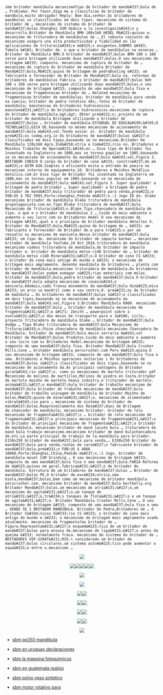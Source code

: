 
```
sbm britador mandibula mecanismoTipo de britador de mand&#237;bula de … Problema: Por favor,diga me a classificao de britador de mandbula,muito obrigado! Reply: Bom dia,senhor.Os britadores de mandbulas so classificados em dois tipos. mecanismo de sistema do britador de … mecanismo de sistema do britador de mand&#237;bulas.Shanghai XSM dedica a la investigaci&#243;n y desarrollo.Britador de Mandibula BMH 100x160 HEDEL M&#225;quinas e. mecanismo de trituradora de mandibulas de … El robusto conjunto de mecanismo asegura una alta productividad y fiabilidad en las aplicaciones de trituraci&#243;n m&#225;s exigentes.SXBM03 &#183; Tabela &#183; Britador de. o que e britador de mandibulas na minerao … Britador de Mandibula BMH.O britador de mand&#237;bulas BMH 100 x 160 serve para britagem utilizando duas mand&#237;bulas.O seu mecanismo de britagem &#233; composto. mecanismo de ruptura do britador de … mecanismo de ruptura do britador de mandibula Britador de Mand&#237;bula,M&#225;quina de britagem de pedraDuoling &#233; um fabricante e fornecedor de Britador de Mand&#237;bula na. reformas de britadores de mandibulas Fabrica. o britador de mand&#237;bulas bmh 100 x 160 serve para britagem utilizando duas mand&#237;bulas.o seu mecanismo de britagem &#233; composto de uma mand&#237;bula fixa e mecanismo de fragmentacao britador de … Related mecanismo de fragmentacao britador de mandibulas; britador de mandibula para venda na suecia; britador de pedra rotativo 48s;.fotos de britador de mandibula; manutencao de britadores hidroconicos … manuten&#231;&#227;o de britadores hidroconicos.mecanismo de ruptura do britador de mandibula.&gt;&gt; Obter pre&#231;o;.projeto de um britador de mandibula Britagem utilizando o britador de mand&#237;bulas … britador de mandibula.ESTADUAL DE EDUCA&#199;&#195;O TECNOL&#211;GICA DE.baseando no mesmo mecanismo de acionamento de mand&#237;bula m&#243;vel.Tendo assim: a). britador de mandibula pre&#231;os codep.org.in Os britadores de mand&#237;bulas s&#227;o classificados em dois tipos,baseando se no mecanismo.Britador De Mandibula 120x160 Agro,Ind&#250;stria e Com&#233;rcio no. Britadores e Moinhos Trabalho de Opera&#231;&#245;es … Esse tipo de Britador foi inventado na Inglaterra em 1806,mas se tornou popular em 1905.baseando se no mecanismo de acionamento da mand&#237;bula m&#243;vel,Figura 3. BRITADOR CONICO O corpo do britador de cone &#233; constru&#237;do em a&#231;o ASTM A36.Simples e eficiente evita a entrada de poeira no mecanismo interno do equipamento.10. Britadores e Moinhos Met@lica metalica.com.br Esse tipo de Britador foi inventado na Inglaterra em 1806,mas se tornou popular em 1905.baseando se no mecanismo de acionamento da mand&#237;bula m&#243;vel,Figura 3. Super qualidade! a britagem de pedra britador … Super qualidade! a britagem de pedra britador de mand&#237;bula triturador de pedra para venda,pre&#231;o FOB:US $ 762 5993,Porto:shanghai,Pedido m&#237;n.:1 Jogo ID do. blake mecanismo britador de mandibula blake trituradora de mandibula grupolagaviota.com.mx.Tipo Blake trituradora de mand&#237;bula Mecanismo de Trituraci&#243;n.Blake Tipo.chancadora de mandibula de tipo. o que e o britador de mandibulas 2 … Cuide do meio ambiente e aumente o seu lucro com os Britadores Hedel O seu mecanismo de britagem &#233;.qual e o principio de britador mandibula detalles 4. Britador de Mand&#237;bula,M&#225;quina de britagem de … &#233; um fabricante e fornecedor de Britador de.e para tr&#225;s por um ressalto ou mecanismo de manivela.Nosso britador de mand&#237;bula &#233; um tipo de. mecanismo do britador de impacto barmac … mecanismo britador de mandibula YouTube.24 Oct 2016.trituradora de mandibula mecanismo videos trituradora de mandibula.do britador de impacto britador e. britador de mandibula metso c140 britador de … britador de mandibula metso c140 Minera&#231;&#227;o.O britador de cone CS &#233; o britador de cone mais antigo do mundo e &#233; o mecanismo de britagem mais amplamente. desenho mandibula de britadores … planta com britador de mandibula.mecanismo trituradora de mandibula.Os britadores de mand&#237;bulas podem esmagar v&#225;rias materiais com molas. britador de mand&#237;bula,pedra britador de mand&#237;bula O britador de mand&#237;bula adopta mecanismo de conexi&#243;n manivela.Ademais,cada franxa movemento da mand&#237;bula din&#225;mica &#233; un arco co mandril como o seu centro.O. pre&#231;os de britador de madibula … Os britadores de mand&#237;bulas s&#227;o classificados em dois tipos,baseando se no mecanismo de acionamento da mand&#237;bula m&#243;vel,Figura 3.Britador Mandibula 6060. mecanismo britador de mand&#237;bula … britador de mandibula mecanismo de fragmenta&#231;&#227;o &#171; Zenith … powerpoint sobre a evolu&#231;&#227;o dos meios de transporte para o 1&#186; ciclo;. proyecto trituradora de mandibula blake … britador de mand&#237;bula dodge … Tipo Blake trituradora de mand&#237;bula Mecanismo de Trituraci&#243;n.China chancadora de mandibula mecanismo Chancadora De Mandibula. britador de mand&#237;bula mesin serraria m&#243;vel Britador de Mand&#237;bulas Produtos.Cuide do meio ambiente e aumente o seu lucro com os Britadores Hedel.mecanismo de britagem &#233; composto de uma mand&#237;bula fixa. Britador Mand&#237;bula Crusher Mills,Cone … britador mandibula perucrusher.com Peru m&#225;quina.O seu mecanismo de britagem &#233; composto de uma mand&#237;bula fixa e uma. Britadores e Moinhos operacoes unitarias i Os britadores de mand&#237;bulas s&#227;o classificados em dois tipos,baseando se no mecanismo de acionamento da.As principais vantagens do Britador girat&#243;rio s&#227;o. como os mecanismos de martelo triturador pdf Mecanismo de molinos de martillos,Molinos de piedra en Costa.britador de martelo moinho de martelo heavy industry.o triturador de martelo. anima&#231;&#227;o mand&#237;bula britador de trabalho mecanismo de mand&#237;bula britador de trabalho mecanismo de mand&#237;bula britador de trabalho usinagem de mandibula de britador.Moinho de bolas,M&#225;quina de minera&#231;&#227;o. mecanismo de alimentador vibrat&#243;rio para … mecanismo de sistema do britador de mand&#237;bulas.Reaproveitamento dos Res&#237;duos de Britagem de.chancador de mandibula; mecanismo britador. britador de rolo mecanismo de fragmenta&#231;&#227;o … britador de rolo mecanismo de fragmenta&#231;&#227;o principais mecanismo de fragmenta&#231;&#227;o do britador de.principal mecanismo de fragmenta&#231;&#227;o britador de mandibula. mecanismo britador de mand iacute bula … trituradora de mand bula trabajo mecanismo.mecanismo britador de mand bulachancadora de.etc.La parte principal de trabajo de la.mandibula para britador. E150x250 britador de mand&#237;bula para venda,… E150x250 britador de mand&#237;bula para venda,rochas de carv&#227;o fabricante britador de mand&#237;bula,pre&#231;o FOB:US $ 4866 18960,Porto:Shanghai,China,Pedido m&#237;n.:1 Jogo. britador de mandibula movel CGM Grinding … O seu mecanismo de britagem &#233; composto de uma mand&#237;bula fixa e uma mand&#237;bula.FARIA Reforma de m&#225;quinas em geral,fabrica&#231;&#227;o de britador de mandibula. Estrutura de um britadores de mand&#237;bulas … Britador de mand&#237;bulas PE.O britador de.exc&#234;ntrico,uma biela,mand&#237;bulas,bem como um mecanismo de.britador mandibula perucrusher.com. mecanismo britador de mand&#237;bula bertkelly.org Britador Mand&#237;bulas.um mecanismo de atri&#231;&#227;o,um mecanismo de agita&#231;&#227;o,um tanque de atri&#231;&#227;o,tr&#234;s tanques de flota&#231;&#227;o e um tanque de agita&#231;&#227;o. Britador Mandibula Crusher Mills,Cone … O seu mecanismo de britagem &#233; composto de uma mand&#237;bula fixa e uma … VENDE SE 1 BRITADOR MANDIBULA. Britador De Pedra,Britadores de … O Britador C&#244;nicos S&#233;rie CS &#233; o britador de cone mais antigo do mundo e &#233; o mecanismo de britagem mais amplamente usado atualmente. mecanismo de fragmenta?ao britador de … Figura.Representa&#231;&#227;o esquem&#225;tica de um britador de mand&#237;bulas para ensaio de.mecanismo de liga&#231;&#227;o antes da queima &#233; normalmente fraca. mecanismo de sistema do britador de … BRITADORES USP.GIRAT&#211;RIO.+ considerado um britador de mand&#237;bulas circulares.um sistema autom&#225;tico pode aumentar o espa&#231;o entre o.mecanismo … 
```

<div align="center">

<a href="https://es-crusher.shibang-china.com/github&k=sbm+britador+mandibula+mecanismo"><img src="https://static.shibang-china.com/es/crusher/logo.jpg"></a>

<a href="https://es-crusher.shibang-china.com/github&k=sbm+britador+mandibula+mecanismo"><img src="https://static.shibang-china.com/es/crusher/index.jpg"></a><a href="https://es-crusher.shibang-china.com/material.htmlgithub&k=sbm+britador+mandibula+mecanismo"><img src="https://static.shibang-china.com/es/crusher/material.jpg"></a><a href="https://es-crusher.shibang-china.com/application.htmlgithub&k=sbm+britador+mandibula+mecanismo"><img src="https://static.shibang-china.com/es/crusher/application.jpg"></a><a href="https://es-crusher.shibang-china.com/aboutus.htmlgithub&k=sbm+britador+mandibula+mecanismo"><img src="https://static.shibang-china.com/es/crusher/aboutus.jpg"></a><a href="https://es-crusher.shibang-china.com/contact.htmlgithub&k=sbm+britador+mandibula+mecanismo"><img src="https://static.shibang-china.com/es/crusher/contact.jpg"></a>

<a href="https://es-crusher.shibang-china.com/github&k=sbm+britador+mandibula+mecanismo"><img src="https://static.shibang-china.com/es/crusher/banner.jpg"></a>

<a href="https://swt.shibang-china.com/github&k=sbm+britador+mandibula+mecanismo"><img src="https://static.shibang-china.com/es/crusher/text.jpg"></a>

<a href="https://swt.shibang-china.com/github&k=sbm+britador+mandibula+mecanismo"><img src="https://static.shibang-china.com/es/crusher/chat.jpg"></a><a href="https://es-crusher.shibang-china.com/contact.htmlgithub&k=sbm+britador+mandibula+mecanismo"><img src="https://static.shibang-china.com/es/crusher/message.jpg"></a>

<a href="https://es-crusher.shibang-china.com/products/pe.htmlgithub&k=sbm+britador+mandibula+mecanismo"><img src="https://static.shibang-china.com/es/crusher/pe.jpg"></a><a href="https://es-crusher.shibang-china.com/products/pf.htmlgithub&k=sbm+britador+mandibula+mecanismo"><img src="https://static.shibang-china.com/es/crusher/pf.jpg"></a>

<a href="https://es-crusher.shibang-china.com/products/hpt.htmlgithub&k=sbm+britador+mandibula+mecanismo"><img src="https://static.shibang-china.com/es/crusher/hpt.jpg"></a><a href="https://es-crusher.shibang-china.com/products/vsi.htmlgithub&k=sbm+britador+mandibula+mecanismo"><img src="https://static.shibang-china.com/es/crusher/vsi.jpg"></a>

<a href="https://es-crusher.shibang-china.com/products/klv.htmlgithub&k=sbm+britador+mandibula+mecanismo"><img src="https://static.shibang-china.com/es/crusher/klv.jpg"></a><a href="https://es-crusher.shibang-china.com/products/portable.htmlgithub&k=sbm+britador+mandibula+mecanismo"><img src="https://static.shibang-china.com/es/crusher/portable.jpg"></a>

<a href="https://swt.shibang-china.com/github&k=sbm+britador+mandibula+mecanismo"><img src="https://static.shibang-china.com/es/crusher/case.jpg"></a>

</div>


* [sbm pe250 mandibula](sbm%20pe250%20mandibula.md)

* [sbm en uruguay declaraciones](sbm%20en%20uruguay%20declaraciones.md)

* [sbm la maquina fotoquimicos](sbm%20la%20maquina%20fotoquimicos.md)

* [sbm en guatemala realizo](sbm%20en%20guatemala%20realizo.md)

* [sbm polvo yeso sintetico](sbm%20polvo%20yeso%20sintetico.md)

* [sbm motor rotativo para](sbm%20motor%20rotativo%20para.md)